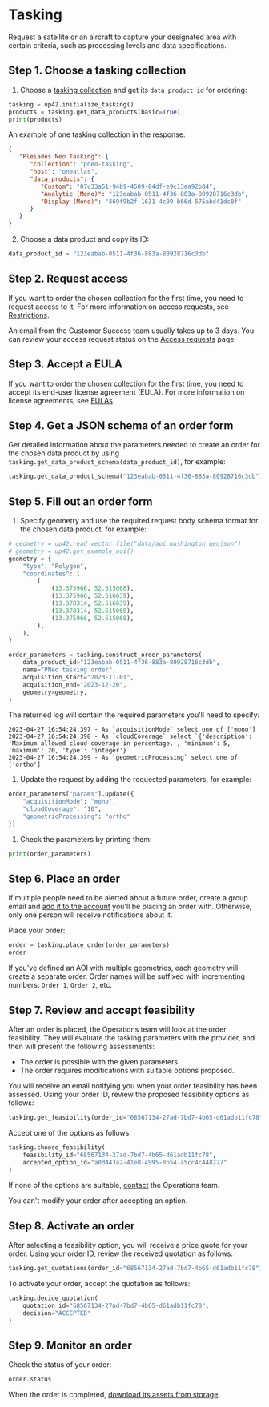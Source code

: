 # Tasking

Request a satellite or an aircraft to capture your designated area with certain criteria, such as processing levels and data specifications.

## Step 1. Choose a tasking collection

1. Choose a [tasking collection](https://docs.up42.com/data/datasets) and get its `data_product_id` for ordering:
  ```python
  tasking = up42.initialize_tasking()
  products = tasking.get_data_products(basic=True)
  print(products)
  ```
  An example of one tasking collection in the response:
  ```json
  {
     "Pléiades Neo Tasking": {
        "collection": "pneo-tasking",
        "host": "oneatlas",
        "data_products": {
           "Custom": "07c33a51-94b9-4509-84df-e9c13ea92b84",
           "Analytic (Mono)": "123eabab-0511-4f36-883a-80928716c3db",
           "Display (Mono)": "469f9b2f-1631-4c09-b66d-575abd41dc8f"
        }
     }
  }
  ```

2. Choose a data product and copy its ID:
  ```python
  data_product_id = "123eabab-0511-4f36-883a-80928716c3db"
  ```

## Step 2. Request access

If you want to order the chosen collection for the first time, you need to request access to it. For more information on access requests, see [Restrictions](https://docs.up42.com/getting-started/restrictions#tasking-collections).

An email from the Customer Success team usually takes up to 3 days. You can review your access request status on the [Access requests](https://console.up42.com/settings/access) page.

## Step 3. Accept a EULA

If you want to order the chosen collection for the first time, you need to accept its end-user license agreement (EULA). For more information on license agreements, see [EULAs](https://docs.up42.com/getting-started/account/eulas).

## Step 4. Get a JSON schema of an order form

Get detailed information about the parameters needed to create an order for the chosen data product by using `tasking.get_data_product_schema(data_product_id)`, for example:
```python
tasking.get_data_product_schema("123eabab-0511-4f36-883a-80928716c3db")
```

## Step 5. Fill out an order form

1. Specify geometry and use the required request body schema format for the chosen data product, for example:
  ```python
  # geometry = up42.read_vector_file("data/aoi_washington.geojson")
  # geometry = up42.get_example_aoi()
  geometry = {
      "type": "Polygon",
      "coordinates": (
          (
              (13.375966, 52.515068),
              (13.375966, 52.516639),
              (13.378314, 52.516639),
              (13.378314, 52.515068),
              (13.375966, 52.515068),
          ),
      ),
  }

  order_parameters = tasking.construct_order_parameters(
      data_product_id="123eabab-0511-4f36-883a-80928716c3db",
      name="PNeo tasking order",
      acquisition_start="2023-11-01",
      acquisition_end="2023-12-20",
      geometry=geometry,
  )
  ```
  The returned log will contain the required parameters you'll need to specify:
  ```text
  2023-04-27 16:54:24,397 - As `acquisitionMode` select one of ['mono']
  2023-04-27 16:54:24,398 - As `cloudCoverage` select `{'description': 'Maximum allowed cloud coverage in percentage.', 'minimum': 5, 'maximum': 20, 'type': 'integer'}`
  2023-04-27 16:54:24,399 - As `geometricProcessing` select one of ['ortho']
  ```

1. Update the request by adding the requested parameters, for example:
  ```python
  order_parameters["params"].update({
      "acquisitionMode": "mono",
      "cloudCoverage": "10",
      "geometricProcessing": "ortho"
  })
  ```

1. Check the parameters by printing them:
  ```python
  print(order_parameters)
  ```

## Step 6. Place an order

If multiple people need to be alerted about a future order, create a group email and [add it to the account](https://docs.up42.com/getting-started/account/management#change-your-email) you'll be placing an order with. Otherwise, only one person will receive notifications about it.

Place your order:
```python
order = tasking.place_order(order_parameters)
order
```

If you've defined an AOI with multiple geometries, each geometry will create a separate order. Order names will be suffixed with incrementing numbers: `Order 1`, `Order 2`, etc.

## Step 7. Review and accept feasibility

After an order is placed, the Operations team will look at the order feasibility. They will evaluate the tasking parameters with the provider, and then will present the following assessments:

- The order is possible with the given parameters.
- The order requires modifications with suitable options proposed.

You will receive an email notifying you when your order feasibility has been assessed. Using your order ID, review the proposed feasibility options as follows:
```python
tasking.get_feasibility(order_id="68567134-27ad-7bd7-4b65-d61adb11fc78")
```

Accept one of the options as follows:
```python
tasking.choose_feasibility(
    feasibility_id="68567134-27ad-7bd7-4b65-d61adb11fc78",
    accepted_option_id="a0d443a2-41e8-4995-8b54-a5cc4c448227"
)
```

If none of the options are suitable, [contact](https://up42.com/company/contact-ordering) the Operations team.

You can't modify your order after accepting an option.

## Step 8. Activate an order

After selecting a feasibility option, you will receive a price quote for your order. Using your order ID, review the received quotation as follows:
```python
tasking.get_quotations(order_id="68567134-27ad-7bd7-4b65-d61adb11fc78")
```

To activate your order, accept the quotation as follows:
```python
tasking.decide_quotation(
    quotation_id="68567134-27ad-7bd7-4b65-d61adb11fc78",
    decision="ACCEPTED"
)
```

## Step 9. Monitor an order

Check the status of your order:
```python
order.status
```

When the order is completed, [download its assets from storage](storage.md).
